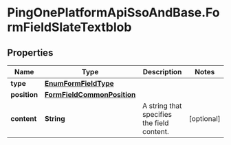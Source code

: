 # PingOnePlatformApiSsoAndBase.FormFieldSlateTextblob

## Properties

Name | Type | Description | Notes
------------ | ------------- | ------------- | -------------
**type** | [**EnumFormFieldType**](EnumFormFieldType.md) |  | 
**position** | [**FormFieldCommonPosition**](FormFieldCommonPosition.md) |  | 
**content** | **String** | A string that specifies the field content. | [optional] 


